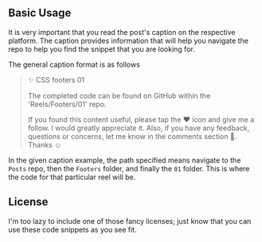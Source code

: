 ## Basic Usage

It is very important that you read the post's caption on the respective platform. The caption provides information that will help you navigate the repo to help you find the snippet that you are looking for.

The general caption format is as follows
>✨ CSS footers 01
>
>The completed code can be found on GitHub within the 'Reels/Footers/01' repo.
>
>If you found this content useful, please tap the ♥️ icon and give me a follow. I would greatly appreciate it. Also, if you have any feedback, questions or concerns, let me know in the comments section 💬. Thanks ☺️

In the given caption example, the path specified means navigate to the `Posts` repo, then the `Footers` folder, and finally the `01` folder. This is where the code for that particular reel will be.

## License

I'm too lazy to include one of those fancy licenses; just know that you can use these code snippets as you see fit.
